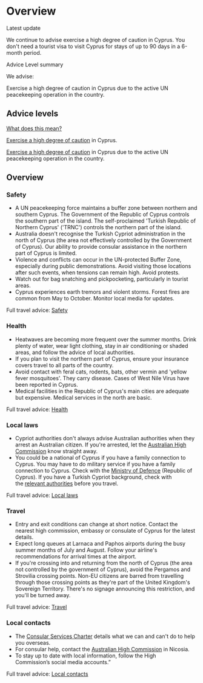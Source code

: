 # Overview

Latest update

We continue to advise exercise a high degree of caution in Cyprus. You don't need a tourist visa to visit Cyprus for stays of up to 90 days in a 6-month period.

Advice Level summary

We advise:

Exercise a high degree of caution in Cyprus due to the active UN peacekeeping operation in the country.

## Advice levels

[What does this mean?](/before-you-go/travel-advice-explained/)

[Exercise a high degree of caution](https://www.smartraveller.gov.au/consular-services/travel-advice-explained#level2) in Cyprus.

[Exercise a high degree of caution](https://www.smartraveller.gov.au/consular-services/travel-advice-explained#level2) in Cyprus due to the active UN peacekeeping operation in the country.

## Overview

### Safety

* A UN peacekeeping force maintains a buffer zone between northern and southern Cyprus. The Government of the Republic of Cyprus controls the southern part of the island. The self-proclaimed 'Turkish Republic of Northern Cyprus' ('TRNC') controls the northern part of the island.
* Australia doesn't recognise the Turkish Cypriot administration in the north of Cyprus (the area not effectively controlled by the Government of Cyprus). Our ability to provide consular assistance in the northern part of Cyprus is limited.
* Violence and conflicts can occur in the UN-protected Buffer Zone, especially during public demonstrations. Avoid visiting those locations after such events, when tensions can remain high. Avoid protests.
* Watch out for bag snatching and pickpocketing, particularly in tourist areas.
* Cyprus experiences earth tremors and violent storms. Forest fires are common from May to October. Monitor local media for updates.

Full travel advice: [Safety](#safety)

### Health

* Heatwaves are becoming more frequent over the summer months. Drink plenty of water, wear light clothing, stay in air conditioning or shaded areas, and follow the advice of local authorities.
* If you plan to visit the northern part of Cyprus, ensure your insurance covers travel to all parts of the country.
* Avoid contact with feral cats, rodents, bats, other vermin and 'yellow fever mosquitoes'. They carry disease. Cases of West Nile Virus have been reported in Cyprus.
* Medical facilities in the Republic of Cyprus's main cities are adequate but expensive. Medical services in the north are basic.

Full travel advice: [Health](#health)

### Local laws

* Cypriot authorities don't always advise Australian authorities when they arrest an Australian citizen. If you're arrested, let the [Australian High Commission](https://cyprus.highcommission.gov.au/) know straight away.
* You could be a national of Cyprus if you have a family connection to Cyprus. You may have to do military service if you have a family connection to Cyprus. Check with the [Ministry of Defence](https://www.gov.cy/mod/en/contact/) (Republic of Cyprus). If you have a Turkish Cypriot background, check with the [relevant authorities](https://mucahit.gov.ct.tr/Asal/Sayfa?Q=14) before you travel.

Full travel advice: [Local laws](#local-laws)

### Travel

* Entry and exit conditions can change at short notice. Contact the nearest high commission, embassy or consulate of Cyprus for the latest details.
* Expect long queues at Larnaca and Paphos airports during the busy summer months of July and August. Follow your airline's recommendations for arrival times at the airport.
* If you're crossing into and returning from the north of Cyprus (the area not controlled by the government of Cyprus), avoid the Pergamos and Strovilia crossing points. Non-EU citizens are barred from travelling through those crossing points as they're part of the United Kingdom's Sovereign Territory. There's no signage announcing this restriction, and you'll be turned away.

Full travel advice: [Travel](#travel)

### Local contacts

* The [Consular Services Charter](/node/46) details what we can and can't do to help you overseas.
* For consular help, contact the [Australian High Commission](https://cyprus.highcommission.gov.au/) in Nicosia.
* To stay up to date with local information, follow the High Commission’s social media accounts.”

Full travel advice: [Local contacts](#local-contacts)